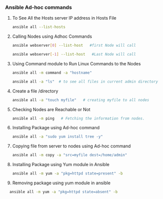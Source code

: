 ### Ansible Ad-hoc commands
1. To See All the Hosts server IP address in Hosts File
   ```sh 
   ansible all --list-hosts
   ```
2. Calling Nodes using Adhoc Commands
    ```sh 
   ansible webserver[0] --list-host   #first Node will call
   ```
    ```sh 
   ansible webserver[-1] --list-host   #Last Node will call
   ```
3. Using Command module to Run Linux Commands to the Nodes
    ```sh 
   ansible all -m command -a "hostname"
   ```
    ```sh 
   ansible all -a "ls"  # to see all files in current admin directory
   ```
4. Create a file /directory
    ```sh 
   ansible all -a "touch myfile"   # creating myfile to all nodes
   ```
5. Checking Nodes are Reachable or Not
    ```sh 
   ansible all -m ping   # Fetching the information from nodes.
   ```
6. Installing Package using Ad-hoc command
    ```sh 
   ansible all -a "sudo yum install tree -y"
   ```
7. Copying file from server to nodes using Ad-hoc command
    ```sh 
   ansible all -m copy -a "src=myfile dest=/home/admin"
   ```
8. Installing Package using Yum module in Ansible
    ```sh 
   ansible all -m yum -a "pkg=httpd state=present" -b
   ```
9. Removing package using yum module in ansible
 ```sh 
   ansible all -m yum -a "pkg=httpd state=absent" -b
   ```

